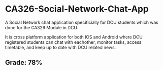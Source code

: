 # CA326-Social-Network-Chat-App

A Social Network chat application specificially for DCU students which was done for the CA326 Module in DCU.

It is cross platform application for both IOS and Android where DCU registered students can chat with eachother, monitor tasks, access timetable, and keep up to date with DCU related news.

<h2> Grade: 78% </h2>

